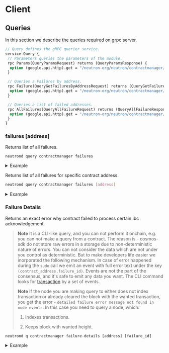 # Client

## Queries

In this section we describe the queries required on grpc server.

```protobuf
// Query defines the gRPC querier service.
service Query {
 // Parameters queries the parameters of the module.
 rpc Params(QueryParamsRequest) returns (QueryParamsResponse) {
  option (google.api.http).get = "/neutron-org/neutron/contractmanager/params";
 }

 // Queries a Failures by address.
 rpc Failure(QueryGetFailuresByAddressRequest) returns (QueryGetFailuresByAddressResponse) {
  option (google.api.http).get = "/neutron-org/neutron/contractmanager/failure/{address}";
 }

 // Queries a list of failed addresses.
 rpc AllFailures(QueryAllFailureRequest) returns (QueryAllFailureResponse) {
  option (google.api.http).get = "/neutron-org/neutron/contractmanager/failure";
 }
}
```

### failures [address]

Returns list of all failures.

```shell
neutrond query contractmanager failures
```

<details>
  <summary>Example</summary>
  Returns info about all failures:

  ```shell
  neutrond query contractmanager failures
  ```

Output:

  ```yaml
failures:
- address: neutron1nxshmmwrvxa2cp80nwvf03t8u5kvl2ttr8m8f43vamudsqrdvs8qqvfwpj
  error: 'codespace: wasm, code: 5'
  id: "1"
  sudo_payload: <serialized msg of MessageSudoCallback type>
- address: neutron1nxshmmwrvxa2cp80nwvf03t8u5kvl2ttr8m8f43vamudsqrdvs8qqvfwpj
  error: 'codespace: wasm, code: 5'
  id: "2"
  sudo_payload: <serialized msg of MessageSudoCallback type>
- address: neutron1nxshmmwrvxa2cp80nwvf03t8u5kvl2ttr8m8f43vamudsqrdvs8qqvfwpj
  error: 'codespace: contractmanager, code: 1103'
  id: "3"
  sudo_payload: <serialized msg of MessageSudoCallback type>
  ```

</details>

Returns list of all failures for specific contract address.

```bash
neutrond query contractmanager failures [address]
```

<details>
  <summary>Example</summary>
  Returns failures for specific contract address:

  ```shell
  neutrond query contractmanager failures neutron1nxshmmwrvxa2cp80nwvf03t8u5kvl2ttr8m8f43vamudsqrdvs8qqvfwpj
  ```

Output:

  ```yaml
failures:
- address: neutron1nxshmmwrvxa2cp80nwvf03t8u5kvl2ttr8m8f43vamudsqrdvs8qqvfwpj
  error: 'codespace: wasm, code: 5'
  id: "1"
  sudo_payload: <serialized msg of MessageSudoCallback type>
- address: neutron1nxshmmwrvxa2cp80nwvf03t8u5kvl2ttr8m8f43vamudsqrdvs8qqvfwpj
  error: 'codespace: wasm, code: 5'
  id: "2"
  sudo_payload: <serialized msg of MessageSudoCallback type>
- address: neutron1nxshmmwrvxa2cp80nwvf03t8u5kvl2ttr8m8f43vamudsqrdvs8qqvfwpj
  error: 'codespace: contractmanager, code: 1103'
  id: "3"
  sudo_payload: <serialized msg of MessageSudoCallback type>
  ```

</details>

### Failure Details

Returns an exact error why contract failed to process certain ibc acknowledgement.

> **Note**
> It is a CLI-like query, and you can not perform it onchain, e.g. you can not make a query from a contract. The reason is - cosmos-sdk do not store raw errors in a storage due to non-deterministic nature of errors. You can not consider the data which are not under you control as deterministic. But to make developers life easier we inorporated the following mechanism. In case of error happened during the `sudo` call we emit an event with full error text under the key `(contract_address,failure_id)`. Events are not the part of the consensus, and it's safe to emit any data you want. The CLI command looks for [transaction](https://github.com/neutron-org/neutron/blob/v2.0.2/x/contractmanager/client/cli/query_failure.go#L85) by a set of events.
>
> **Note**
> If the node you are making query to either does not index transaction or already cleared the block with the wanted transaction, you get the error - `detailed failure error message not found in node events`. In this case you need to query a node, which:
>
> 1) Indexes transactions.
>
> 2) Keeps block with wanted height.

```shell
neutrond q contractmanager failure-details [address] [failure_id]
```

<details>
  <summary>Example</summary>
  Query the detailed error related to a contract's sudo call failure:

  ```shell
  neutrond q contractmanager failure-details neutron1nxshmmwrvxa2cp80nwvf03t8u5kvl2ttr8m8f43vamudsqrdvs8qqvfwpj 1
  ```

Output:

  ```yaml
dispatch: submessages: Generic error: Integrations test mock submsg error: execute wasm contract failed
  ```

</details>
